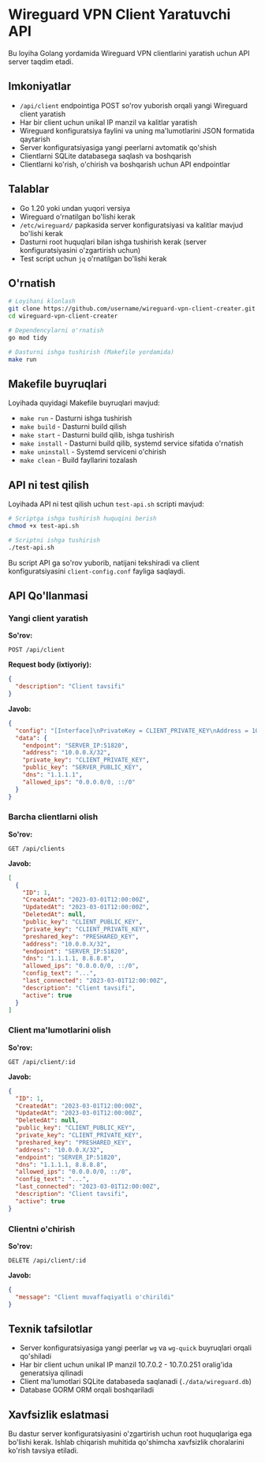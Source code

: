 # Wireguard VPN Client Yaratuvchi API

Bu loyiha Golang yordamida Wireguard VPN clientlarini yaratish uchun API server taqdim etadi.

## Imkoniyatlar

- `/api/client` endpointiga POST so'rov yuborish orqali yangi Wireguard client yaratish
- Har bir client uchun unikal IP manzil va kalitlar yaratish
- Wireguard konfiguratsiya faylini va uning ma'lumotlarini JSON formatida qaytarish
- Server konfiguratsiyasiga yangi peerlarni avtomatik qo'shish
- Clientlarni SQLite databasega saqlash va boshqarish
- Clientlarni ko'rish, o'chirish va boshqarish uchun API endpointlar

## Talablar

- Go 1.20 yoki undan yuqori versiya
- Wireguard o'rnatilgan bo'lishi kerak
- `/etc/wireguard/` papkasida server konfiguratsiyasi va kalitlar mavjud bo'lishi kerak
- Dasturni root huquqlari bilan ishga tushirish kerak (server konfiguratsiyasini o'zgartirish uchun)
- Test script uchun `jq` o'rnatilgan bo'lishi kerak

## O'rnatish

```bash
# Loyihani klonlash
git clone https://github.com/username/wireguard-vpn-client-creater.git
cd wireguard-vpn-client-creater

# Dependencylarni o'rnatish
go mod tidy

# Dasturni ishga tushirish (Makefile yordamida)
make run
```

## Makefile buyruqlari

Loyihada quyidagi Makefile buyruqlari mavjud:

- `make run` - Dasturni ishga tushirish
- `make build` - Dasturni build qilish
- `make start` - Dasturni build qilib, ishga tushirish
- `make install` - Dasturni build qilib, systemd service sifatida o'rnatish
- `make uninstall` - Systemd serviceni o'chirish
- `make clean` - Build fayllarini tozalash

## API ni test qilish

Loyihada API ni test qilish uchun `test-api.sh` scripti mavjud:

```bash
# Scriptga ishga tushirish huquqini berish
chmod +x test-api.sh

# Scriptni ishga tushirish
./test-api.sh
```

Bu script API ga so'rov yuborib, natijani tekshiradi va client konfiguratsiyasini `client-config.conf` fayliga saqlaydi.

## API Qo'llanmasi

### Yangi client yaratish

**So'rov:**

```
POST /api/client
```

**Request body (ixtiyoriy):**

```json
{
  "description": "Client tavsifi"
}
```

**Javob:**

```json
{
  "config": "[Interface]\nPrivateKey = CLIENT_PRIVATE_KEY\nAddress = 10.0.0.X/32\nDNS = 1.1.1.1\n\n[Peer]\nPublicKey = SERVER_PUBLIC_KEY\nAllowedIPs = 0.0.0.0/0, ::/0\nEndpoint = SERVER_IP:51820\nPersistentKeepalive = 25\n",
  "data": {
    "endpoint": "SERVER_IP:51820",
    "address": "10.0.0.X/32",
    "private_key": "CLIENT_PRIVATE_KEY",
    "public_key": "SERVER_PUBLIC_KEY",
    "dns": "1.1.1.1",
    "allowed_ips": "0.0.0.0/0, ::/0"
  }
}
```

### Barcha clientlarni olish

**So'rov:**

```
GET /api/clients
```

**Javob:**

```json
[
  {
    "ID": 1,
    "CreatedAt": "2023-03-01T12:00:00Z",
    "UpdatedAt": "2023-03-01T12:00:00Z",
    "DeletedAt": null,
    "public_key": "CLIENT_PUBLIC_KEY",
    "private_key": "CLIENT_PRIVATE_KEY",
    "preshared_key": "PRESHARED_KEY",
    "address": "10.0.0.X/32",
    "endpoint": "SERVER_IP:51820",
    "dns": "1.1.1.1, 8.8.8.8",
    "allowed_ips": "0.0.0.0/0, ::/0",
    "config_text": "...",
    "last_connected": "2023-03-01T12:00:00Z",
    "description": "Client tavsifi",
    "active": true
  }
]
```

### Client ma'lumotlarini olish

**So'rov:**

```
GET /api/client/:id
```

**Javob:**

```json
{
  "ID": 1,
  "CreatedAt": "2023-03-01T12:00:00Z",
  "UpdatedAt": "2023-03-01T12:00:00Z",
  "DeletedAt": null,
  "public_key": "CLIENT_PUBLIC_KEY",
  "private_key": "CLIENT_PRIVATE_KEY",
  "preshared_key": "PRESHARED_KEY",
  "address": "10.0.0.X/32",
  "endpoint": "SERVER_IP:51820",
  "dns": "1.1.1.1, 8.8.8.8",
  "allowed_ips": "0.0.0.0/0, ::/0",
  "config_text": "...",
  "last_connected": "2023-03-01T12:00:00Z",
  "description": "Client tavsifi",
  "active": true
}
```

### Clientni o'chirish

**So'rov:**

```
DELETE /api/client/:id
```

**Javob:**

```json
{
  "message": "Client muvaffaqiyatli o'chirildi"
}
```

## Texnik tafsilotlar

- Server konfiguratsiyasiga yangi peerlar `wg` va `wg-quick` buyruqlari orqali qo'shiladi
- Har bir client uchun unikal IP manzil 10.7.0.2 - 10.7.0.251 oralig'ida generatsiya qilinadi
- Client ma'lumotlari SQLite databaseda saqlanadi (`./data/wireguard.db`)
- Database GORM ORM orqali boshqariladi

## Xavfsizlik eslatmasi

Bu dastur server konfiguratsiyasini o'zgartirish uchun root huquqlariga ega bo'lishi kerak. Ishlab chiqarish muhitida qo'shimcha xavfsizlik choralarini ko'rish tavsiya etiladi. 